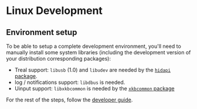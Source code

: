 # Linux Development

## Environment setup

To be able to setup a complete development environment, you'll need to manually
install some system libraries (including the development version of your
distribution corresponding packages):
- Treal support: `libusb` (1.0) and `libudev` are needed by
  the [`hidapi` package](https://pypi.org/project/hidapi/).
- log / notifications support: `libdbus` is needed.
- Uinput support: `libxkbcommon` is needed by the [`xkbcommon` package](https://pypi.org/project/xkbcommon)

For the rest of the steps, follow the [developer guide](../doc/developer_guide.md).
